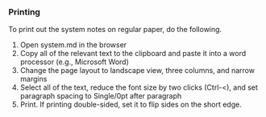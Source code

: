 ### Printing

To print out the system notes on regular paper, do the following.

   1. Open system.md in the browser
   2. Copy all of the relevant text to the clipboard and paste it into a word processor (e.g., Microsoft Word)
   2. Change the page layout to landscape view, three columns, and narrow margins
   2. Select all of the text, reduce the font size by two clicks (Ctrl-<), and set paragraph spacing to Single/0pt after paragraph
   2. Print. If printing double-sided, set it to flip sides on the short edge.
   

